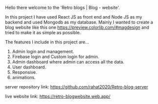 Hello there welcome to the 'Retro blogs | Blog - website'.

In this project I have used React JS as front end and Node JS as my backend and used Mongodb as my database.
Mainly I wanted to create a blog website like this one https://preview.colorlib.com/#magdesign and tried to make it as simple as possible.

The features I include in this project are...

1) Admin login and management.
2) Firebase login and Custom login for admin.
3) Admin dashboard where admin can access all the data.
4) User dashboard.
5) Responsive.
6) animations.




server repository link: https://github.com/rahat2020/Retro-blog-server

live website link: https://retro-blogwebsite.web.app/